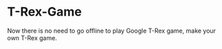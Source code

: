 # T-Rex-Game
Now there is no need to go offline to play Google T-Rex game, make your own T-Rex game.
